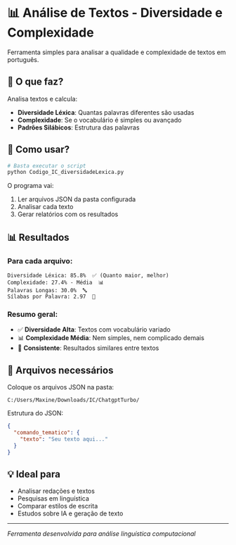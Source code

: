 # 📊 Análise de Textos - Diversidade e Complexidade

Ferramenta simples para analisar a qualidade e complexidade de textos em português.

## 🎯 O que faz?

Analisa textos e calcula:

- **Diversidade Léxica**: Quantas palavras diferentes são usadas
- **Complexidade**: Se o vocabulário é simples ou avançado  
- **Padrões Silábicos**: Estrutura das palavras

## 🚀 Como usar?

```python
# Basta executar o script
python Codigo_IC_diversidadeLexica.py
```

O programa vai:
1. Ler arquivos JSON da pasta configurada
2. Analisar cada texto
3. Gerar relatórios com os resultados

## 📊 Resultados

### Para cada arquivo:
```
Diversidade Léxica: 85.8%  ✅ (Quanto maior, melhor)
Complexidade: 27.4% - Média  📊
Palavras Longas: 30.0%  🔤
Sílabas por Palavra: 2.97  📝
```

### Resumo geral:
- ✅ **Diversidade Alta**: Textos com vocabulário variado
- 📊 **Complexidade Média**: Nem simples, nem complicado demais
- 🔄 **Consistente**: Resultados similares entre textos

## 📁 Arquivos necessários

Coloque os arquivos JSON na pasta:
```
C:/Users/Maxine/Downloads/IC/ChatgptTurbo/
```

Estrutura do JSON:
```json
{
  "comando_tematico": {
    "texto": "Seu texto aqui..."
  }
}
```

## 💡 Ideal para

- Analisar redações e textos
- Pesquisas em linguística  
- Comparar estilos de escrita
- Estudos sobre IA e geração de texto

---

*Ferramenta desenvolvida para análise linguística computacional*
